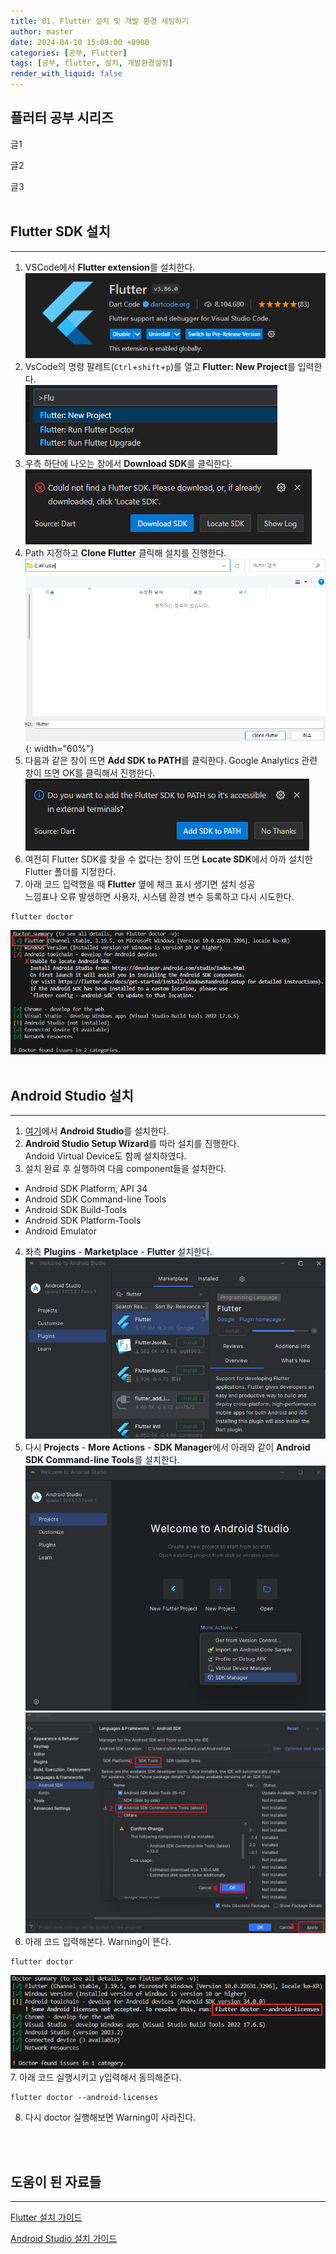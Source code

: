 ```yaml
---
title: 01. Flutter 설치 및 개발 환경 세팅하기
author: master
date: 2024-04-10 15:09:00 +0900
categories: [공부, Flutter]
tags: [공부, flutter, 설치, 개발환경설정]
render_with_liquid: false
---
```

## 플러터 공부 시리즈
글1

글2

글3
<br>
<br>

## Flutter SDK 설치
---
1. VSCode에서 **Flutter extension**를 설치한다.<br>
![Flutter 설치](/assets/img/learn-flutter-01/1.png)
2. VsCode의 명령 팔레트(`Ctrl`+`shift`+`p`)를 열고 **Flutter: New Project**를 입력한다.<br>
![Flutter 설치](/assets/img/learn-flutter-01/2.png)
3. 우측 하단에 나오는 창에서 **Download SDK**를 클릭한다.<br>
![Flutter 설치](/assets/img/learn-flutter-01/3.png)
4. Path 지정하고 **Clone Flutter** 클릭해 설치를 진행한다.<br>
![Flutter 설치](/assets/img/learn-flutter-01/4.png){: width="60%"}
5. 다음과 같은 창이 뜨면 **Add SDK to PATH**를 클릭한다. Google Analytics 관련 창이 뜨면 OK를 클릭해서 진행한다.<br>
![Flutter 설치](/assets/img/learn-flutter-01/5.png)
6. 여전히 Flutter SDK를 찾을 수 없다는 창이 뜨면 **Locate SDK**에서 아까 설치한 Flutter 폴더를 지정한다.
7. 아래 코드 입력했을 때 **Flutter** 옆에 체크 표시 생기면 설치 성공<br>
느낌표나 오류 발생하면 사용자, 시스템 환경 변수 등록하고 다시 시도한다.<br>
```terminal
flutter doctor
```
![Flutter 설치](/assets/img/learn-flutter-01/6.png)
<br>
<br>

## Android Studio 설치
---
1. [여기](https://developer.android.com/studio?hl=ko)에서 **Android Studio**를 설치한다.
2. **Android Studio Setup Wizard**를 따라 설치를 진행한다.<br>
Andoid Virtual Device도 함께 설치하였다.
3. 설치 완료 후 실행하여 다음 component들을 설치한다.
- Android SDK Platform, API 34
- Android SDK Command-line Tools
- Android SDK Build-Tools
- Android SDK Platform-Tools
- Android Emulator
4. 좌측 **Plugins** - **Marketplace** - **Flutter** 설치한다.<br>
![Android Studio 설치](/assets/img/learn-flutter-01/7.png)
5. 다시 **Projects** - **More Actions** - **SDK Manager**에서 아래와 같이 **Android SDK Command-line Tools**를 설치한다.<br>
![Android Studio 설치](/assets/img/learn-flutter-01/8.png)
![Android Studio 설치](/assets/img/learn-flutter-01/9.png)
6. 아래 코드 입력해본다. Warning이 뜬다.
```terminal
flutter doctor
```
![Android Studio 설치](/assets/img/learn-flutter-01/10.png)
7. 아래 코드 실행시키고 y입력해서 동의해준다.
```terminal
flutter doctor --android-licenses
```
8. 다시 doctor 실행해보면 Warning이 사라진다.
<br>
<br>

## 도움이 된 자료들
---
[Flutter 설치 가이드](https://docs.flutter.dev/get-started/install/windows/mobile?tab=vscode#install-the-flutter-sdk)

[Android Studio 설치 가이드](https://codingapple.com/unit/flutter-install-on-windows-and-mac/?id=19933)
